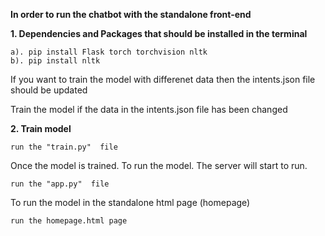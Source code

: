 **In order to run the chatbot with the standalone front-end**

**1. Dependencies and Packages that should be installed in the terminal**
```
a). pip install Flask torch torchvision nltk
b). pip install nltk

```
If you want to train the model with differenet data then the intents.json file should be updated

Train the model if the data in the intents.json file has been changed

**2. Train model**
```
run the "train.py"  file
```
Once the model is trained. To run the model. The server will start to run.
```
run the "app.py"  file
```
To run the model in the standalone html page (homepage)
```
run the homepage.html page
```